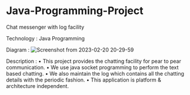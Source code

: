 # Java-Programming-Project

Chat messenger with log facility

Technology : Java Programming

Diagram    :
![Screenshot from 2023-02-20 20-29-59](https://user-images.githubusercontent.com/108324762/220140735-f2d67b68-3d61-422f-a4a8-2d1531b5e01d.png)

Description :
• This project provides the chatting facility for pear to pear communication.
• We use java socket programming to perform the text based chatting.
• We also maintain the log which contains all the chatting details with the periodic fashion.
• This application is platform & architecture independent.

